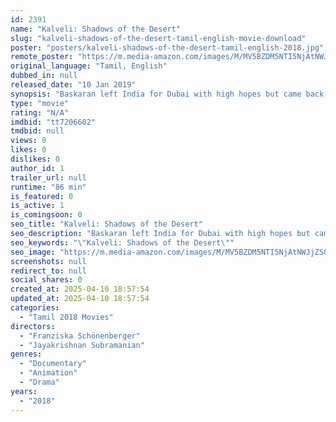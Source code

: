 ```yaml
---
id: 2391
name: "Kalveli: Shadows of the Desert"
slug: "kalveli-shadows-of-the-desert-tamil-english-movie-download"
poster: "posters/kalveli-shadows-of-the-desert-tamil-english-2018.jpg"
remote_poster: "https://m.media-amazon.com/images/M/MV5BZDM5NTI5NjAtNWJjZS00Y2YwLWJmYTgtYWQzMWNkZGM5YzUxXkEyXkFqcGdeQXVyODc3NDI3MDY@._V1_SX300.jpg"
original_language: "Tamil, English"
dubbed_in: null
released_date: "10 Jan 2019"
synopsis: "Baskaran left India for Dubai with high hopes but came back in a coffin. His widow Sundari didn't believe he committed suicide, so the relatives recruit cousin and filmmaker Jayakrisahnan Subramanian to uncover, what really happen..."
type: "movie"
rating: "N/A"
imdbid: "tt7206602"
tmdbid: null
views: 0
likes: 0
dislikes: 0
author_id: 1
trailer_url: null
runtime: "86 min"
is_featured: 0
is_active: 1
is_comingsoon: 0
seo_title: "Kalveli: Shadows of the Desert"
seo_description: "Baskaran left India for Dubai with high hopes but came back in a coffin. His widow Sundari didn't believe he committed suicide, so the relatives recruit cousin and filmmaker Jayakrisahnan Subramanian to uncover, what really happen..."
seo_keywords: "\"Kalveli: Shadows of the Desert\""
seo_image: "https://m.media-amazon.com/images/M/MV5BZDM5NTI5NjAtNWJjZS00Y2YwLWJmYTgtYWQzMWNkZGM5YzUxXkEyXkFqcGdeQXVyODc3NDI3MDY@._V1_SX300.jpg"
screenshots: null
redirect_to: null
social_shares: 0
created_at: 2025-04-10 18:57:54
updated_at: 2025-04-10 18:57:54
categories:
  - "Tamil 2018 Movies"
directors:
  - "Franziska Schönenberger"
  - "Jayakrishnan Subramanian"
genres:
  - "Documentary"
  - "Animation"
  - "Drama"
years:
  - "2018"
---
```

